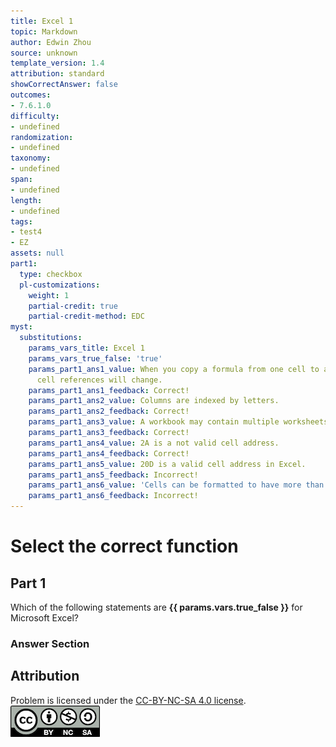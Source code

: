 ```yaml
---
title: Excel 1
topic: Markdown
author: Edwin Zhou
source: unknown
template_version: 1.4
attribution: standard
showCorrectAnswer: false
outcomes:
- 7.6.1.0
difficulty:
- undefined
randomization:
- undefined
taxonomy:
- undefined
span:
- undefined
length:
- undefined
tags:
- test4
- EZ
assets: null
part1:
  type: checkbox
  pl-customizations:
    weight: 1
    partial-credit: true
    partial-credit-method: EDC
myst:
  substitutions:
    params_vars_title: Excel 1
    params_vars_true_false: 'true'
    params_part1_ans1_value: When you copy a formula from one cell to another, relative
      cell references will change.
    params_part1_ans1_feedback: Correct!
    params_part1_ans2_value: Columns are indexed by letters.
    params_part1_ans2_feedback: Correct!
    params_part1_ans3_value: A workbook may contain multiple worksheets.
    params_part1_ans3_feedback: Correct!
    params_part1_ans4_value: 2A is a not valid cell address.
    params_part1_ans4_feedback: Correct!
    params_part1_ans5_value: 20D is a valid cell address in Excel.
    params_part1_ans5_feedback: Incorrect!
    params_part1_ans6_value: 'Cells can be formatted to have more than one data type. '
    params_part1_ans6_feedback: Incorrect!
---
```

# Select the correct function

## Part 1

Which of the following statements are **{{ params.vars.true_false }}** for Microsoft Excel?

### Answer Section

## Attribution

Problem is licensed under the [CC-BY-NC-SA 4.0 license](https://creativecommons.org/licenses/by-nc-sa/4.0/).<br> ![The Creative Commons 4.0 license requiring attribution-BY, non-commercial-NC, and share-alike-SA license.](https://raw.githubusercontent.com/firasm/bits/master/by-nc-sa.png)